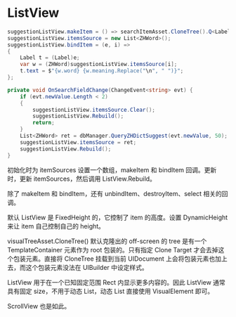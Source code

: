 # ListView

```C#
suggestionListView.makeItem = () => searchItemAsset.CloneTree().Q<Label>();
suggestionListView.itemsSource = new List<ZHWord>();
suggestionListView.bindItem = (e, i) =>
{
    Label t = (Label)e;
    var w = (ZHWord)suggestionListView.itemsSource[i];
    t.text = $"{w.word} {w.meaning.Replace("\n", " ")}";
};

private void OnSearchFieldChange(ChangeEvent<string> evt) {
    if (evt.newValue.Length < 2)
    {
        suggestionListView.itemsSource.Clear();
        suggestionListView.Rebuild();
        return;
    }
    List<ZHWord> ret = dbManager.QueryZHDictSuggest(evt.newValue, 50);
    suggestionListView.itemsSource = ret;
    suggestionListView.Rebuild();
}
```

初始化时为 itemSources 设置一个数组，makeItem 和 bindItem 回调。更新时，更新 itemSources，然后调用 ListView.Rebuild。

除了 makeItem 和 bindItem，还有 unbindItem、destroyItem、select 相关的回调。

默认 ListView 是 FixedHeight 的，它控制了 item 的高度。设置 DynamicHeight 来让 item 自己控制自己的 height。

visualTreeAsset.CloneTree() 默认克隆出的 off-screen 的 tree 是有一个 TemplateContainer 元素作为 root 包装的。只有指定 Clone Target 才会去掉这个包装元素。直接将 CloneTree 挂载到当前 UIDocument 上会将包装元素也加上去，而这个包装元素没法在 UIBuilder 中设定样式。

ListView 用于在一个已知固定范围 Rect 内显示更多内容的。因此 ListView 通常具有固定 size，不用于动态 List，动态 List 直接使用 VisualElement 即可。

ScrollView 也是如此。
